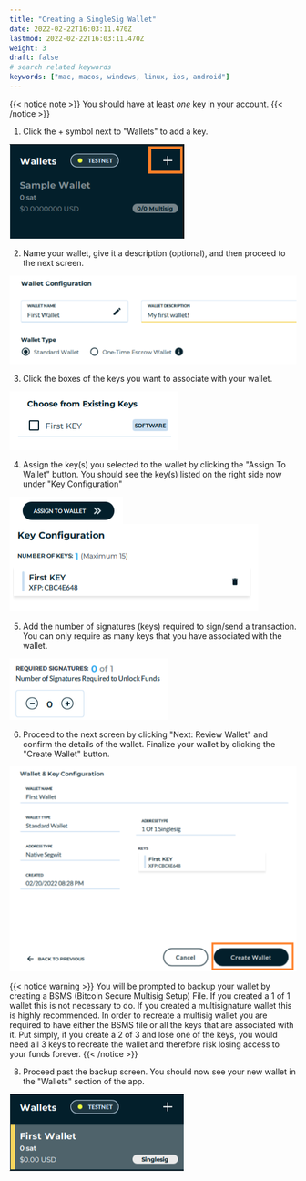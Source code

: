 ```yaml
---
title: "Creating a SingleSig Wallet"
date: 2022-02-22T16:03:11.470Z
lastmod: 2022-02-22T16:03:11.470Z
weight: 3
draft: false
# search related keywords
keywords: ["mac, macos, windows, linux, ios, android"]
---
```


{{< notice note >}}
 You should have at least *one* key in your account.
{{< /notice >}}

1. Click the + symbol next to "Wallets" to add a key.

<img src = addNewWallet.png
      alt = "Wallet + button (Screenshot)"/>

2. Name your wallet, give it a description (optional), and then proceed to the next screen.

<img src = walletConfig.png
    alt = "Add wallet name and description (Screenshot)"/>

3. Click the boxes of the keys you want to associate with your wallet. 

<img src = chooseKeys.png
    alt = "Choose the keys to associate with wallet (Screenshot)"/>

4. Assign the key(s) you selected to the wallet by clicking the "Assign To Wallet" button. You should see the key(s) listed on the right side now under "Key Configuration"

<img src = assignToWallet.png
    alt = "Assign to Wallet button (Screenshot)"
    style = "float: left"/>

<img src = assignedKeys.png 
    alt = "Assigned keys (Screenshot)"
    style = "float: center"/>


5. Add the number of signatures (keys) required to sign/send a transaction. You can only require as many keys that you have associated with the wallet.

<img src = requiredSignatures.png
    alt = "Required signature (Screenshot)"/>

6. Proceed to the next screen by clicking "Next: Review Wallet" and confirm the details of the wallet. Finalize your wallet by clicking the "Create Wallet" button.

<img src = confirmWalletDetails.png 
    alt = "Confirm wallet details (Screenshot)"/>

{{< notice warning >}}
  You will be prompted to backup your wallet by creating a BSMS (Bitcoin Secure Multisig Setup) File. If you created a 1 of 1 wallet this is not necessary to do. If you created a multisignature wallet this is highly recommended. In order to recreate a multisig wallet you are required to have either the BSMS file or all the keys that are associated with it. Put simply, if you create a 2 of 3 and lose one of the keys, you would need all 3 keys to recreate the wallet and therefore risk losing access to your funds forever.
{{< /notice >}}

8. Proceed past the backup screen. You should now see your new wallet in the "Wallets" section of the app.

<img src = firstWalletAdded.png
    alt = "My first wallet in Nunchuk (Screenshot)"/>